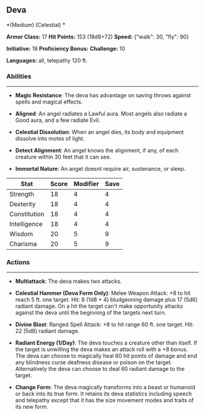 ## Deva
*(Medium) (Celestial) *

**Armor Class:** 17
**Hit Points:** 153 (18d8+72)
**Speed:** {"walk": 30, "fly": 90}

**Initiative:** 18
**Proficiency Bonus:**
**Challenge:** 10

**Languages:** all, telepathy 120 ft.

### Abilities
 --- 
- **Magic Resistance**: The deva has advantage on saving throws against spells and magical effects.

- **Aligned**: An angel radiates a Lawful aura. Most angels also radiate a Good aura, and a few radiate Evil.

- **Celestial Dissolution**: When an angel dies, its body and equipment dissolve into motes of light.

- **Detect Alignment**: An angel knows the alignment, if any, of each creature within 30 feet that it can see.

- **Immortal Nature**: An angel doesnt require air, sustenance, or sleep.



| Stat | Score | Modifier | Save |
| ---- | ---- | ---- | ---- |
| Strength | 18 | 4 | 4 |
| Dexterity | 18 | 4 | 4 |
| Constitution | 18 | 4 | 4 |
| Intelligence | 18 | 4 | 4 |
| Wisdom | 20 | 5 | 9 |
| Charisma | 20 | 5 | 9 |

### Actions
 --- 
- **Multiattack**: The deva makes two attacks.

- **Celestial Hammer (Deva Form Only)**: Melee Weapon Attack: +8 to hit  reach 5 ft.  one target. Hit: 8 (1d8 + 4) bludgeoning damage plus 17 (5d6) radiant damage. On a hit  the target can't make opportunity attacks against the deva until the beginning of the targets next turn.

- **Divine Blast**: Ranged Spell Attack: +8 to hit  range 60 ft.  one target. Hit: 22 (5d8) radiant damage.

- **Radiant Energy (1/Day)**: The deva touches a creature other than itself. If the target is unwilling  the deva makes an attack roll with a +8 bonus. The deva can choose to magically heal 60 hit points of damage and end any blindness  curse  deafness  disease  or poison on the target. Alternatively  the deva can choose to deal 60 radiant damage to the target.

- **Change Form**: The deva magically transforms into a beast or humanoid or back into its true form. It retains its deva statistics  including speech and telepathy  except that it has the size  movement modes  and traits of its new form.

